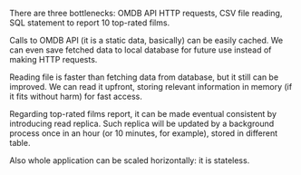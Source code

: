 There are three bottlenecks: OMDB API HTTP requests, CSV file reading, SQL statement to report 10 top-rated films.

Calls to OMDB API (it is a static data, basically) can be easily cached. We can even save fetched data to local database
for future use instead of making HTTP requests.

Reading file is faster than fetching data from database, but it still can be improved. We can read it upfront, storing
relevant information in memory (if it fits without harm) for fast access.

Regarding top-rated films report, it can be made eventual consistent by introducing read replica. Such replica will be
updated by a background process once in an hour (or 10 minutes, for example), stored in different table.

Also whole application can be scaled horizontally: it is stateless.